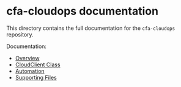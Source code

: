 # cfa-cloudops documentation

This directory contains the full documentation for the `cfa-cloudops` repository.

Documentation:
- [Overview](./overview.md)
- [CloudClient Class](./CloudClient/)
- [Automation](./automation.md)
- [Supporting Files](./files/)
